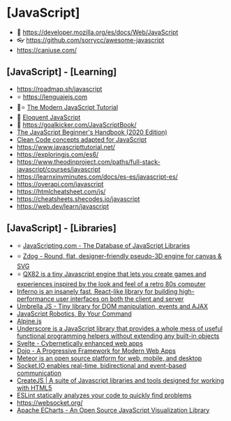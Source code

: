# [JavaScript]

- 🔸 <https://developer.mozilla.org/es/docs/Web/JavaScript>
- 👓 <https://github.com/sorrycc/awesome-javascript>
- <https://caniuse.com/>

## [JavaScript] - [Learning]

- <https://roadmap.sh/javascript>
- ⭐ <https://lenguajejs.com>
- 📕⭐ [The Modern JavaScript Tutorial](https://javascript.info/)
- 📕 [Eloquent JavaScript](http://eloquentjavascript.net/)
- 📕 <https://goalkicker.com/JavaScriptBook/>
- [The JavaScript Beginner's Handbook (2020 Edition)](https://www.freecodecamp.org/news/the-complete-javascript-handbook-f26b2c71719c/)
- [Clean Code concepts adapted for JavaScript](https://github.com/ryanmcdermott/clean-code-javascript)
- <https://www.javascripttutorial.net/>
- <https://exploringjs.com/es6/>
- <https://www.theodinproject.com/paths/full-stack-javascript/courses/javascript>
- <https://learnxinyminutes.com/docs/es-es/javascript-es/>
- <https://overapi.com/javascript>
- <https://htmlcheatsheet.com/js/>
- <https://cheatsheets.shecodes.io/javascript>
- <https://web.dev/learn/javascript>

## [JavaScript] - [Libraries]

- ⭐ [JavaScripting.com - The Database of JavaScript Libraries](https://www.javascripting.com/)
- ⭐ [Zdog - Round, flat, designer-friendly pseudo-3D engine for canvas & SVG](https://zzz.dog/)
- ⭐ [QX82 is a tiny Javascript engine that lets you create games and experiences inspired by the look and feel of a retro 80s computer](https://btco.github.io/qx82/)
- [Inferno is an insanely fast, React-like library for building high-performance user interfaces on both the client and server](https://infernojs.org/)
- [Umbrella JS - Tiny library for DOM manipulation, events and AJAX](https://umbrellajs.com/)
- [JavaScript Robotics, By Your Command](https://cylonjs.com/)
- [Alpine.js](https://alpinejs.dev/)
- [Underscore is a JavaScript library that provides a whole mess of useful functional programming helpers without extending any built-in objects](https://underscorejs.org/)
- [Svelte - Cybernetically enhanced web apps](https://svelte.dev/)
- [Dojo - A Progressive Framework for Modern Web Apps](https://dojo.io/)
- [Meteor is an open source platform for web, mobile, and desktop](https://www.meteor.com/)
- [Socket.IO enables real-time, bidirectional and event-based communication](https://socket.io/)
- [CreateJS | A suite of Javascript libraries and tools designed for working with HTML5](https://createjs.com/)
- [ESLint statically analyzes your code to quickly find problems](https://eslint.org/)
- <https://websocket.org/>
- [Apache ECharts - An Open Source JavaScript Visualization Library](https://echarts.apache.org/en/index.html)
